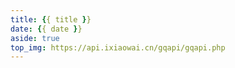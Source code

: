 ```yaml
---
title: {{ title }}
date: {{ date }}
aside: true
top_img: https://api.ixiaowai.cn/gqapi/gqapi.php
---
```


